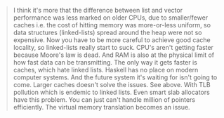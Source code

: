 > I think it's more that the difference between list and vector performance was less marked on older CPUs, due to smaller/fewer caches i.e. the cost of hitting memory was more-or-less uniform, so data structures (linked-lists) spread around the heap were not so expensive. Now you have to be more careful to achieve good cache locality, so linked-lists really start to suck.
> CPU's aren't getting faster because Moore's law is dead. And RAM is also at the physical limit of how fast data can be transmitting. The only way it gets faster is caches, which hate linked lists.
Haskell has no place on modern computer systems. And the future system it's waiting for isn't going to come.
> Larger caches doesn't solve the issues. See above.
With TLB pollution which is endemic to linked lists. Even smart slab allocators have this problem. You can just can't handle million of pointers efficiently. The virtual memory translation becomes an issue.
